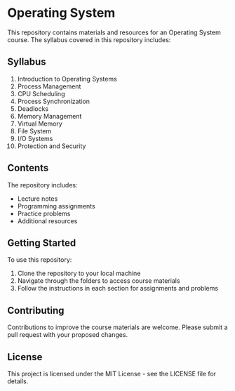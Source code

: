# Operating System

This repository contains materials and resources for an Operating System course. The syllabus covered in this repository includes:

## Syllabus

1. Introduction to Operating Systems
2. Process Management
3. CPU Scheduling
4. Process Synchronization
5. Deadlocks
6. Memory Management
7. Virtual Memory
8. File System
9. I/O Systems
10. Protection and Security

## Contents

The repository includes:

- Lecture notes
- Programming assignments
- Practice problems
- Additional resources

## Getting Started

To use this repository:

1. Clone the repository to your local machine
2. Navigate through the folders to access course materials
3. Follow the instructions in each section for assignments and problems

## Contributing

Contributions to improve the course materials are welcome. Please submit a pull request with your proposed changes.

## License

This project is licensed under the MIT License - see the LICENSE file for details.
